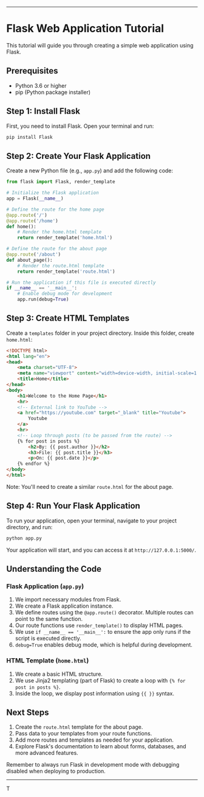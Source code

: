 

---

# Flask Web Application Tutorial

This tutorial will guide you through creating a simple web application using Flask.

## Prerequisites

- Python 3.6 or higher
- pip (Python package installer)

## Step 1: Install Flask

First, you need to install Flask. Open your terminal and run:

```bash
pip install Flask
```

## Step 2: Create Your Flask Application

Create a new Python file (e.g., `app.py`) and add the following code:

```python
from flask import Flask, render_template

# Initialize the Flask application
app = Flask(__name__)

# Define the route for the home page
@app.route('/')
@app.route('/home')
def home():
    # Render the home.html template
    return render_template('home.html')

# Define the route for the about page
@app.route('/about')
def about_page():
    # Render the route.html template
    return render_template('route.html')

# Run the application if this file is executed directly
if __name__ == '__main__':
    # Enable debug mode for development
    app.run(debug=True)
```

## Step 3: Create HTML Templates

Create a `templates` folder in your project directory. Inside this folder, create `home.html`:

```html
<!DOCTYPE html>
<html lang="en">
<head>
    <meta charset="UTF-8">
    <meta name="viewport" content="width=device-width, initial-scale=1.0">
    <title>Home</title>
</head>
<body>
    <h1>Welcome to the Home Page</h1>
    <hr>
    <!-- External link to YouTube -->
    <a href="https://youtube.com" target="_blank" title="Youtube">
        Youtube
    </a>
    <hr>
    <!-- Loop through posts (to be passed from the route) -->
    {% for post in posts %}
        <h2>By: {{ post.author }}</h2>
        <h3>File: {{ post.title }}</h3>
        <p>On: {{ post.date }}</p>
    {% endfor %}
</body>
</html>
```

Note: You'll need to create a similar `route.html` for the about page.

## Step 4: Run Your Flask Application

To run your application, open your terminal, navigate to your project directory, and run:

```bash
python app.py
```

Your application will start, and you can access it at `http://127.0.0.1:5000/`.

## Understanding the Code

### Flask Application (`app.py`)

1. We import necessary modules from Flask.
2. We create a Flask application instance.
3. We define routes using the `@app.route()` decorator. Multiple routes can point to the same function.
4. Our route functions use `render_template()` to display HTML pages.
5. We use `if __name__ == '__main__':` to ensure the app only runs if the script is executed directly.
6. `debug=True` enables debug mode, which is helpful during development.

### HTML Template (`home.html`)

1. We create a basic HTML structure.
2. We use Jinja2 templating (part of Flask) to create a loop with `{% for post in posts %}`.
3. Inside the loop, we display post information using `{{ }}` syntax.

## Next Steps

1. Create the `route.html` template for the about page.
2. Pass data to your templates from your route functions.
3. Add more routes and templates as needed for your application.
4. Explore Flask's documentation to learn about forms, databases, and more advanced features.

Remember to always run Flask in development mode with debugging disabled when deploying to production.

---

T
